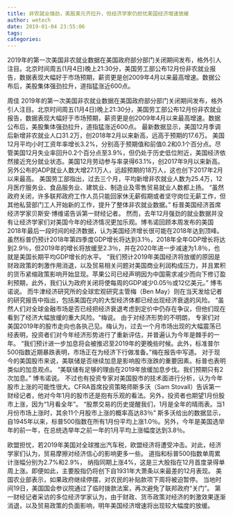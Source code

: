 ```yaml
---
title: 非农就业强劲，美股美元齐拉升，但经济学家仍担忧美国经济增速放缓
author: wetech
date: 2019-01-04 23:55:06
tags: 
categories: 
---
```

2019年的第一次美国非农就业数据在美国政府部分部门关闭期间发布，格外引人注目。北京时间周五(1月4日)晚上21:30分，美国劳工部公布12月份非农就业报告，数据表现大幅好于市场预期，薪资更是创2009年4月以来最高增速。数据公布后，美股集体强劲拉升，道指猛涨近600点。
<!-- more -->
周佳
2019年的第一次美国非农就业数据在美国政府部分部门关闭期间发布，格外引人注目。北京时间周五(1月4日)晚上21:30分，美国劳工部公布12月份非农就业报告，数据表现大幅好于市场预期，薪资更是创2009年4月以来最高增速。数据公布后，美股集体强劲拉升，道指猛涨近600点。
最新数据显示，美国12月季调后新增非农就业人口31.2万，创2018年2月以来新高，远高于预期的17.6万。
美国12月平均小时工资年率增长3.2%，分别高于预期值和前值0.2和0.1个百分点。尽管美国12月失业率回升0.2个百分点至3.9%，但仍处于历史低位附近，美国经济依然接近充分就业状态。美国12月劳动参与率录得63.1%，创2017年9月以来新高。
另外公布的ADP就业人数大增27.1万人，远超预期的18万人，这也创下2017年2月以来最高。
美国劳工部指出，过去三个月，平均新增非农就业人数为25.4万，12月医疗服务业、食品服务业、建筑业、制造业及零售贸易就业人数都上扬。
“虽然政府关闭，许多联邦政府工作人员只能回家休无薪假期或者坚守岗位无薪工作，但其他私营部门工人开始新的工作，提升了整体非农就业数据。” 标普美国经济首席经济学家贝斯安·博维诺告诉第一财经记者。
然而，去年12月强劲的就业数据并没有让经济学家们对美国今年的经济情况更加乐观。博韦诺回顾本周发布的美国2018年最后一段时间的经济数据，认为美国经济增长很可能在2018年达到顶峰。虽然标普仍预计2018年第四季度GDP增长将达到3.1％，2018年全年GDP增长将达到2.9％，但2019年的增长将放缓至2.3％，并在2020年进一步减速为1.8％，也就是美国长期平均GDP增长的水平。
“我们预计2019年美国经济将放缓的原因是财政政策的刺激作用消退，以及贸易相关问题对美国商业利润构成压力，并且累积的货币紧缩政策影响开始显现。苹果公司已经声明因为中国需求减少而向下修订盈利预期，此外，我们认为政府关闭将使每周的GDP减少0.05％或12亿美元。” 博韦诺说。
而牛津经济研究所的全球宏观研究主管梅（Ben May）则在当天发给记者的研究报告中指出，包括美国在内的大型经济体都已经出现经济衰退的风险。
“虽然人们对全球金融市场是否已经把经济衰退考虑到定价中仍存在争议，但他们现在看到了经济大幅放缓的重大风险。“梅说。
由于对经济形势的不明朗， 专家们对美国2019年的股市走向也各执己见。梅认为，过去一个月市场出现的大幅震荡已经表明，投资者们对今年经济形势进行了重新评估，并普遍认为今年是棘手的一年。
“我们预计进一步加息将会被推迟至2019年的更晚些时候。此外，标准普尔500指数近期暴跌表明，市场正在为经济下行做准备。”梅在报告中写道。
对于现今的美国股市来说，美联储是否继续加息是影响股市涨跌的重要因素。标普也表明类似的加息观点。
“美联储有足够的理由在2019年放缓加息步伐。我们预期只有2次加息。” 博韦诺说。
不过也有投资专家对美国股市的技术面进行分析，认为今年股市上涨的可能性很大。CFRA首席投资策略师斯多沃（Sam Stovall）告诉第一财经记者，他对今年1月的股市还是抱有乐观的看法。另外，投资者也期望1月份股市上涨，因为“1月看全年”。
“股票交易的历史提醒我们，1月是全年的晴雨表。当1月份市场上涨时，其余11个月股市上涨的概率高达83％”
斯多沃给出的数据显示，自1945年以来，标普500指数在所有1月份平均上涨1.0％。另外，今年是美国选举年的前一年，在总统选举年之前一年的1月平均上涨幅度达到3.8％。
 
 
欧盟担忧，若2019年美国对全球推出汽车税，欧盟经济将遭受冲击。对此，经济学家们认为，贸易摩擦对经济信心的影响更多一些。
道指和标普500指数单周累计涨幅分别为2.7%和2.9%， 纳指同期上涨4%，这是三大股指在12月首度录得单周上涨。即便如此，主要股指仍将创下自1931年大萧条以来最差的12月表现。
美国农业部表示，如果政府继续停摆，对农民的补贴款项下周将被迫暂停。
当地时间19日，美国国会参议院通过了临时拨款法案，再次避免了联邦政府“关门”。
第一财经记者采访的多位经济学家认为，由于财政、货币政策对经济的刺激效果逐渐消退，以及贸易政策的负面影响，明年美国经济增速将出现较大幅度的放缓。

